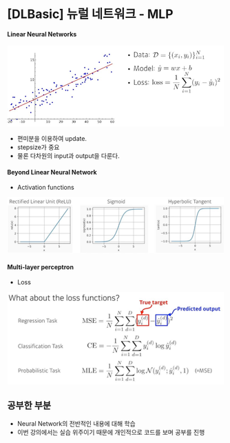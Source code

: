 # [DLBasic] 뉴럴 네트워크 - MLP
#### Linear Neural Networks
![linear_NN](./image/6.JPG)<br>
- 편미분을 이용하여 update.
- stepsize가 중요
- 물론 다차원의 input과 output을 다룬다.

#### Beyond Linear Neural Network
- Activation functions

![Activation_function](./image/7.JPG)<br>
#### Multi-layer perceptron
- Loss

![Loss](./image/8.JPG)<br>

## 공부한 부분
- Neural Network의 전반적인 내용에 대해 학습
- 이번 강의에서는 실습 위주이기 때문에 개인적으로 코드를 보며 공부를 진행